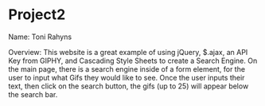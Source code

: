 # Project2
Name: Toni Rahyns

Overview:
This website is a great example of using jQuery, $.ajax, an API Key from GIPHY, and Cascading Style Sheets to create a Search Engine.
On the main page, there is a search engine inside of a form element, for the user to input what Gifs they would like to see. Once the user inputs their text, then click on the search button, the gifs (up to 25) will appear below the search bar.

